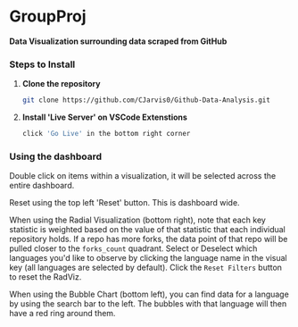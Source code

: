 # GroupProj
**Data Visualization surrounding data scraped from GitHub**  

### Steps to Install

1. **Clone the repository**
   ```bash
   git clone https://github.com/CJarvis0/Github-Data-Analysis.git
   ```
2. **Install 'Live Server' on VSCode Extenstions**
    ```bash
    click 'Go Live' in the bottom right corner
    ```

### Using the dashboard

Double click on items within a visualization, it will be selected across the entire dashboard.

Reset using the top left 'Reset' button. This is dashboard wide.

When using the Radial Visualization (bottom right), note that each key statistic is weighted based on the value of that statistic that each individual repository holds. If a repo has more forks, the data point of that repo will be pulled closer to the `forks_count` quadrant. Select or Deselect which languages you'd like to observe by clicking the language name in the visual key (all languages are selected by default). Click the `Reset Filters` button to reset the RadViz. 

When using the Bubble Chart (bottom left), you can find data for a language by using the search bar to the left. The bubbles with that language will then have a red ring around them.
